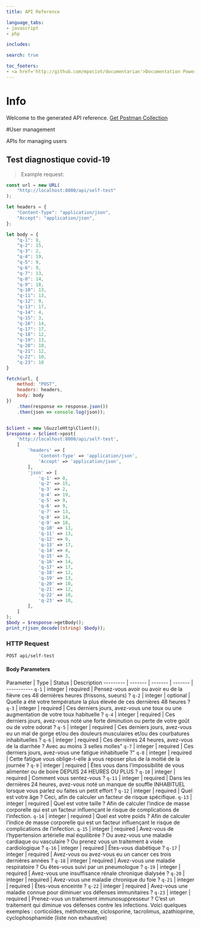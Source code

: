 ```yaml
---
title: API Reference

language_tabs:
- javascript
- php

includes:

search: true

toc_footers:
- <a href='http://github.com/mpociot/documentarian'>Documentation Powered by Documentarian</a>
---
```

<!-- START_INFO -->
# Info

Welcome to the generated API reference.
[Get Postman Collection](http://localhost:8000/docs/collection.json)

<!-- END_INFO -->

#User management


APIs for managing users
<!-- START_60fdb642281a006b32553e18909d0533 -->
## Test diagnostique covid-19

> Example request:

```javascript
const url = new URL(
    "http://localhost:8000/api/self-test"
);

let headers = {
    "Content-Type": "application/json",
    "Accept": "application/json",
};

let body = {
    "q-1": 8,
    "q-2": 15,
    "q-3": 2,
    "q-4": 19,
    "q-5": 9,
    "q-6": 9,
    "q-7": 13,
    "q-8": 14,
    "q-9": 18,
    "q-10": 13,
    "q-11": 13,
    "q-12": 9,
    "q-13": 17,
    "q-14": 4,
    "q-15": 3,
    "q-16": 14,
    "q-17": 17,
    "q-18": 12,
    "q-19": 13,
    "q-20": 10,
    "q-21": 12,
    "q-22": 10,
    "q-23": 10
}

fetch(url, {
    method: "POST",
    headers: headers,
    body: body
})
    .then(response => response.json())
    .then(json => console.log(json));
```

```php

$client = new \GuzzleHttp\Client();
$response = $client->post(
    'http://localhost:8000/api/self-test',
    [
        'headers' => [
            'Content-Type' => 'application/json',
            'Accept' => 'application/json',
        ],
        'json' => [
            'q-1' => 8,
            'q-2' => 15,
            'q-3' => 2,
            'q-4' => 19,
            'q-5' => 9,
            'q-6' => 9,
            'q-7' => 13,
            'q-8' => 14,
            'q-9' => 18,
            'q-10' => 13,
            'q-11' => 13,
            'q-12' => 9,
            'q-13' => 17,
            'q-14' => 4,
            'q-15' => 3,
            'q-16' => 14,
            'q-17' => 17,
            'q-18' => 12,
            'q-19' => 13,
            'q-20' => 10,
            'q-21' => 12,
            'q-22' => 10,
            'q-23' => 10,
        ],
    ]
);
$body = $response->getBody();
print_r(json_decode((string) $body));
```



### HTTP Request
`POST api/self-test`

#### Body Parameters
Parameter | Type | Status | Description
--------- | ------- | ------- | ------- | -----------
    `q-1` | integer |  required  | Pensez-vous avoir ou avoir eu de la fièvre ces 48 dernières heures (frissons, sueurs) ?
        `q-2` | integer |  optional  | Quelle a été votre température la plus élevée de ces dernières 48 heures ?
        `q-3` | integer |  required  | Ces derniers jours, avez-vous une toux ou une augmentation de votre toux habituelle ?
        `q-4` | integer |  required  | Ces derniers jours, avez-vous noté une forte diminution ou perte de votre goût ou de votre odorat ?
        `q-5` | integer |  required  | Ces derniers jours, avez-vous eu un mal de gorge et/ou des douleurs musculaires et/ou des courbatures inhabituelles ?
        `q-6` | integer |  required  | Ces dernières 24 heures, avez-vous de la diarrhée ? Avec au moins 3 selles molles"
        `q-7` | integer |  required  | Ces derniers jours, avez-vous une fatigue inhabituelle ?"
        `q-8` | integer |  required  | Cette fatigue vous oblige-t-elle à vous reposer plus de la moitié de la journée ?
        `q-9` | integer |  required  | Êtes vous dans l'impossibilité de vous alimenter ou de boire DEPUIS 24 HEURES OU PLUS ?
        `q-10` | integer |  required  | Comment vous sentez-vous ?
        `q-11` | integer |  required  | Dans les dernières 24 heures, avez-vous noté un manque de souffle INHABITUEL lorsque vous parlez ou faites un petit effort ?
        `q-12` | integer |  required  | Quel est votre âge ? Ceci, afin de calculer un facteur de risque spécifique.
        `q-13` | integer |  required  | Quel est votre taille ? Afin de calculer l’indice de masse corporelle qui est un facteur influençant le risque de complications de l’infection.
        `q-14` | integer |  required  | Quel est votre poids ? Afin de calculer l’indice de masse corporelle qui est un facteur influençant le risque de complications de l’infection.
        `q-15` | integer |  required  | Avez-vous de l’hypertension artérielle mal équilibrée ? Ou avez-vous une maladie cardiaque ou vasculaire ? Ou prenez vous un traitement à visée cardiologique ?
        `q-16` | integer |  required  | Êtes-vous diabétique ?
        `q-17` | integer |  required  | Avez-vous ou avez-vous eu un cancer ces trois dernières années ?
        `q-18` | integer |  required  | Avez-vous une maladie respiratoire ? Ou êtes-vous suivi par un pneumologue ?
        `q-19` | integer |  required  | Avez-vous une insuffisance rénale chronique dialysée ?
        `q-20` | integer |  required  | Avez-vous une maladie chronique du foie ?
        `q-21` | integer |  required  | Êtes-vous enceinte ?
        `q-22` | integer |  required  | Avez-vous une maladie connue pour diminuer vos défenses immunitaires ?
        `q-23` | integer |  required  | Prenez-vous un traitement immunosuppresseur ? C’est un traitement qui diminue vos défenses contre les infections. Voici quelques exemples : corticoïdes, méthotrexate, ciclosporine, tacrolimus, azathioprine, cyclophosphamide (liste non exhaustive)
    
<!-- END_60fdb642281a006b32553e18909d0533 -->


